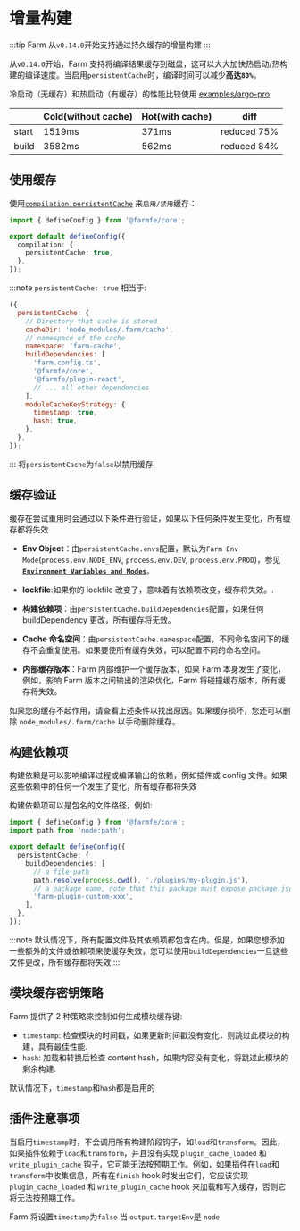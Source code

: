 # 增量构建

:::tip
Farm 从`v0.14.0`开始支持通过持久缓存的增量构建
:::

从`v0.14.0`开始，Farm 支持将编译结果缓存到磁盘，这可以大大加快热启动/热构建的编译速度。当启用`persistentCache`时，编译时间可以减少**高达`80%`**。

冷启动（无缓存）和热启动（有缓存）的性能比较使用 [examples/argo-pro](https://github.com/farm-fe/farm/tree/main/examples/arco-pro):

|       | Cold(without cache) | Hot(with cache) | diff        |
| ----- | ------------------- | --------------- | ----------- |
| start | 1519ms              | 371ms           | reduced 75% |
| build | 3582ms              | 562ms           | reduced 84% |

## 使用缓存

使用[`compilation.persistentCache`](/zh/docs/config/compilation-options#persistentcache) 来`启用/禁用`缓存：

```ts
import { defineConfig } from '@farmfe/core';

export default defineConfig({
  compilation: {
    persistentCache: true,
  },
});
```

:::note
`persistentCache: true` 相当于:

```js
({
  persistentCache: {
    // Directory that cache is stored
    cacheDir: 'node_modules/.farm/cache',
    // namespace of the cache
    namespace: 'farm-cache',
    buildDependencies: [
      'farm.config.ts',
      '@farmfe/core',
      '@farmfe/plugin-react',
      // ... all other dependencies
    ],
    moduleCacheKeyStrategy: {
      timestamp: true,
      hash: true,
    },
  },
});
```

:::
将`persistentCache`为`false`以禁用缓存

## 缓存验证

缓存在尝试重用时会通过以下条件进行验证，如果以下任何条件发生变化，所有缓存都将失效

- **Env Object**：由`persistentCache.envs`配置，默认为`Farm Env Mode`(`process.env.NODE_ENV`, `process.env.DEV`, `process.env.PROD`)，参见 **[`Environment Variables and Modes`](/zh/docs/features/env)**。

- **lockfile**:如果你的 lockfile 改变了，意味着有依赖项改变，缓存将失效。.

- **构建依赖项**：由`persistentCache.buildDependencies`配置，如果任何 buildDependency 更改，所有缓存将无效。

- **Cache 命名空间**：由`persistentCache.namespace`配置，不同命名空间下的缓存不会重复使用。如果要使所有缓存失效，可以配置不同的命名空间。

- **内部缓存版本**：Farm 内部维护一个缓存版本，如果 Farm 本身发生了变化，例如，影响 Farm 版本之间输出的渲染优化，Farm 将碰撞缓存版本，所有缓存将失效。

如果您的缓存不起作用，请查看上述条件以找出原因。如果缓存损坏，您还可以删除 `node_modules/.farm/cache` 以手动删除缓存。

## 构建依赖项

构建依赖是可以影响编译过程或编译输出的依赖，例如插件或 config 文件。如果这些依赖中的任何一个发生了变化，所有缓存都将失效

构建依赖项可以是包名的文件路径，例如:

```ts
import { defineConfig } from '@farmfe/core';
import path from 'node:path';

export default defineConfig({
  persistentCache: {
    buildDependencies: [
      // a file path
      path.resolve(process.cwd(), './plugins/my-plugin.js'),
      // a package name, note that this package must expose package.json
      'farm-plugin-custom-xxx',
    ],
  },
});
```

:::note
默认情况下，所有配置文件及其依赖项都包含在内。但是，如果您想添加一些额外的文件或依赖项来使缓存失效，您可以使用`buildDependencies`一旦这些文件更改，所有缓存都将失效
:::

## 模块缓存密钥策略

Farm 提供了 2 种策略来控制如何生成模块缓存键:

- `timestamp`: 检查模块的时间戳，如果更新时间戳没有变化，则跳过此模块的构建，具有最佳性能.
- `hash`: 加载和转换后检查 content hash，如果内容没有变化，将跳过此模块的剩余构建.

默认情况下，`timestamp`和`hash`都是启用的

## 插件注意事项

当启用`timestamp`时，不会调用所有构建阶段钩子，如`load`和`transform`。因此，如果插件依赖于`load`和`transform`，并且没有实现 `plugin_cache_loaded` 和 `write_plugin_cache` 钩子，它可能无法按预期工作。例如，如果插件在`load`和`transform`中收集信息，所有在`finish` hook 时发出它们，它应该实现 `plugin_cache_loaded` 和 `write_plugin_cache` hook 来加载和写入缓存，否则它将无法按预期工作。

Farm 将设置`timestamp`为`false` 当 `output.targetEnv`是 `node`

<!-- ## Dive deep into Persistent  -->
